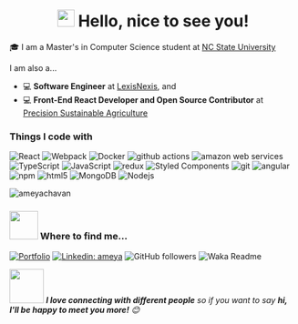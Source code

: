 <h1 align="center"><img src="https://emojis.slackmojis.com/emojis/images/1531849430/4246/blob-sunglasses.gif?1531849430" width="30"/>   Hello, nice to see you!</h1>

<p>🎓 I am a Master's in Computer Science student at <a href="https://https://www.ncsu.edu/">NC State University
</a></p>
<p>I am also a...<p>
<ul>
    <li>💻 <strong>Software Engineer</strong> at <a href="https://www.lexisnexis.com/en-us/home.page">LexisNexis</a>, and</li>
    <li>💻 <strong>Front-End React Developer and Open Source Contributor</strong> at <a href="https://covercrop-selector.org/">Precision Sustainable Agriculture</a></li>
</ul>
<p></p>
<p></p>

<h3>Things I code with</h3>
<p>
  <img alt="React" src="https://img.shields.io/badge/-React-45b8d8?style=flat-square&logo=react&logoColor=white" />
  <img alt="Webpack" src="https://img.shields.io/badge/-Webpack-8DD6F9?style=flat-square&logo=webpack&logoColor=white" /> 
  <img alt="Docker" src="https://img.shields.io/badge/-Docker-46a2f1?style=flat-square&logo=docker&logoColor=white" />
  <img alt="github actions" src="https://img.shields.io/badge/-Github_Actions-2088FF?style=flat-square&logo=github-actions&logoColor=white" />
  <img alt="amazon web services" src="https://img.shields.io/badge/Amazon_Web_Services-1a73e8?style=flat&logo=amazon-aws&logoColor=Orange&color=orange" />
  <img alt="TypeScript" src="https://img.shields.io/badge/-TypeScript-007ACC?style=flat-square&logo=typescript&logoColor=white" />
  <img alt="JavaScript" src="https://img.shields.io/badge/-JavaScript-007ACC?style=flat-square&logo=javascript&logoColor=white&color=red" />
  <img alt="redux" src="https://img.shields.io/badge/-Redux-764ABC?style=flat-square&logo=redux&logoColor=white" />
  <img alt="Styled Components" src="https://img.shields.io/badge/-Styled_Components-db7092?style=flat-square&logo=styled-components&logoColor=white" />
  <img alt="git" src="https://img.shields.io/badge/-Git-F05032?style=flat-square&logo=git&logoColor=white" />
  <img alt="angular" src="https://img.shields.io/badge/-Angular-DD0031?style=flat-square&logo=angular&logoColor=white" />
  <img alt="npm" src="https://img.shields.io/badge/-NPM-CB3837?style=flat-square&logo=npm&logoColor=white" />
  <img alt="html5" src="https://img.shields.io/badge/-HTML5-E34F26?style=flat-square&logo=html5&logoColor=white" />
  <img alt="MongoDB" src="https://img.shields.io/badge/-MongoDB-13aa52?style=flat-square&logo=mongodb&logoColor=white" />
  <img alt="Nodejs" src="https://img.shields.io/badge/-Nodejs-43853d?style=flat-square&logo=Node.js&logoColor=white" />
</p>

<p><img align="center" src="https://github-readme-stats.vercel.app/api/top-langs?username=ameyachavan007&show_icons=true&locale=en&layout=compact" alt="ameyachavan" /></p>


### <img src="https://media.giphy.com/media/VgCDAzcKvsR6OM0uWg/giphy.gif" width="50"> Where to find me... 
[![Portfolio](https://img.shields.io/badge/Portfolio-Visit-1a73e8?style=flat-square&logoColor=white&logo=vercel)](https://portfolio-app-zeta-five.vercel.app/aachava2)
[![Linkedin: ameya](https://img.shields.io/badge/-ameya-blue?style=flat-square&logo=Linkedin&logoColor=white)](https://www.linkedin.com/in/ameyachavan26/)
![GitHub followers](https://img.shields.io/github/followers/ameyachavan007?label=Follow&style=social)
![Waka Readme](https://github.com/anmol098/anmol098/workflows/Waka%20Readme/badge.svg)

 

<img src="https://media.giphy.com/media/LnQjpWaON8nhr21vNW/giphy.gif" width="60"> <em><b>I love connecting with different people</b> so if you want to say <b>hi, I'll be happy to meet you more!</b> 😊</em>
